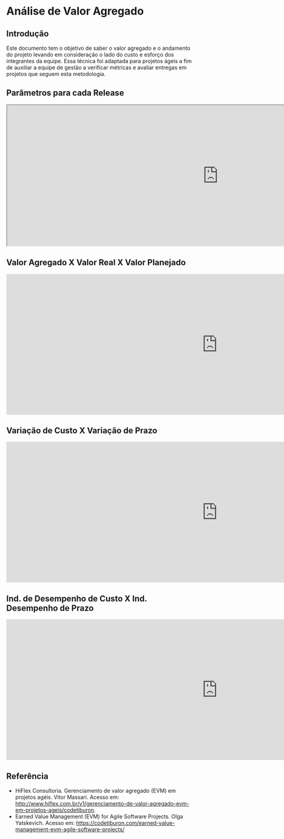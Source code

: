 # Análise de Valor Agregado

## Introdução

Este documento tem o objetivo de saber o valor agregado e o andamento do projeto levando em consideração o lado do custo e esforço dos integrantes da equipe. Essa técnica foi adaptada para projetos ágeis a fim de auxiliar a equipe de gestão a verificar métricas e avaliar entregas em projetos que seguem esta metodologia.

## Parâmetros para cada Release

<iframe width="1111" height="371" src="https://docs.google.com/spreadsheets/d/e/2PACX-1vTKacsqu4_Id3fiivyQCnw7btXFrMPZ5HP8UL2cBn4Y-f7acPC6JadEeH8GHFUDzA/pubhtml?gid=1382601916&amp;single=true&amp;widget=true&amp;headers=false">
</iframe>

## Valor Agregado X Valor Real X Valor Planejado

<iframe width="1111" height="371" seamless frameborder="0" scrolling="no" src="https://docs.google.com/spreadsheets/d/e/2PACX-1vTKacsqu4_Id3fiivyQCnw7btXFrMPZ5HP8UL2cBn4Y-f7acPC6JadEeH8GHFUDzA/pubchart?oid=153700002&amp;format=interactive">
</iframe>

## Variação de Custo X Variação de Prazo

<iframe width="1111" height="371" seamless frameborder="0" scrolling="no" src="https://docs.google.com/spreadsheets/d/e/2PACX-1vTKacsqu4_Id3fiivyQCnw7btXFrMPZ5HP8UL2cBn4Y-f7acPC6JadEeH8GHFUDzA/pubchart?oid=1450999196&amp;format=interactive">
</iframe>

## Ind. de Desempenho de Custo X Ind. Desempenho de Prazo

<iframe width="1111" height="371" seamless frameborder="0" scrolling="no" src="https://docs.google.com/spreadsheets/d/e/2PACX-1vTKacsqu4_Id3fiivyQCnw7btXFrMPZ5HP8UL2cBn4Y-f7acPC6JadEeH8GHFUDzA/pubchart?oid=1696410937&amp;format=interactive">
</iframe>

## Referência

- HiFlex Consultoria. Gerenciamento de valor agregado (EVM) em projetos agéis. Vitor Massari. Acesso em: http://www.hiflex.com.br/v1/gerenciamento-de-valor-agregado-evm-em-projetos-ageis/codetiburon. 
- Earned Value Management (EVM) for Agile Software Projects. Olga Yatskevich. Acesso em: https://codetiburon.com/earned-value-management-evm-agile-software-projects/